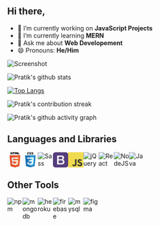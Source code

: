 ## Hi there,

- 🔭 I’m currently working on **JavaScript Projects**
- 🌱 I’m currently learning **MERN**
- 💬 Ask me about **Web Developement**
- 😄 Pronouns: **He/Him**

![Screenshot](https://user-images.githubusercontent.com/80754608/122510210-d242f100-d022-11eb-910e-662677f711d8.png)

![Pratik's github stats](https://github-readme-stats.vercel.app/api?username=sahupratik30&show_icons=true&count_private=true&theme=tokyonight)

[![Top Langs](https://github-readme-stats.vercel.app/api/top-langs/?username=sahupratik30&layout=compact&langs_count=6,scss&theme=tokyonight)](https://github.com/sahupratik30/github-readme-stats)

![Pratik's contribution streak](https://github-readme-streak-stats.herokuapp.com/?user=sahupratik30&theme=tokyonight)

![Pratik's github activity graph](https://activity-graph.herokuapp.com/graph?username=sahupratik30&theme=buefy)

## Languages and Libraries
<img align="left" alt="HTML5" width="35px" src="https://raw.githubusercontent.com/github/explore/80688e429a7d4ef2fca1e82350fe8e3517d3494d/topics/html/html.png" />
<img align="left" alt="CSS3" width="35px" src="https://raw.githubusercontent.com/github/explore/80688e429a7d4ef2fca1e82350fe8e3517d3494d/topics/css/css.png" />
<img align="left" alt="Sass" width="35px" src="https://www.vectorlogo.zone/logos/sass-lang/sass-lang-icon.svg" />
<img align="left" alt="Bootstrap" width="35px" src="https://raw.githubusercontent.com/github/explore/80688e429a7d4ef2fca1e82350fe8e3517d3494d/topics/bootstrap/bootstrap.png" />
<img align="left" alt="JS" width="35px" src="https://raw.githubusercontent.com/github/explore/80688e429a7d4ef2fca1e82350fe8e3517d3494d/topics/javascript/javascript.png" />
<img align="left" alt="jQuery" width="35px" src="https://www.vectorlogo.zone/logos/jquery/jquery-icon.svg" />
<img align="left" alt="React" width="35px" src="https://www.vectorlogo.zone/logos/reactjs/reactjs-icon.svg" />
<img align="left" alt="NodeJS" width="35px" src="https://www.vectorlogo.zone/logos/nodejs/nodejs-icon.svg" />
<img align="left" alt="Java" width="35px" src="https://www.vectorlogo.zone/logos/java/java-icon.svg" />
<br />
<br />

## Other Tools
<img align="left" alt="npm" width="35px" src="https://www.vectorlogo.zone/logos/npmjs/npmjs-icon.svg" />
<img align="left" alt="mongodb" width="35px" src="https://www.vectorlogo.zone/logos/mongodb/mongodb-icon.svg" />
<img align="left" alt="heroku" width="35px" src="https://www.vectorlogo.zone/logos/heroku/heroku-icon.svg" />
<img align="left" alt="firebase" width="35px" src="https://www.vectorlogo.zone/logos/firebase/firebase-icon.svg" />
<img align="left" alt="mysql" width="35px" src="https://www.vectorlogo.zone/logos/mysql/mysql-icon.svg" />
<img align="left" alt="figma" width="35px" src="https://www.vectorlogo.zone/logos/figma/figma-icon.svg" />
